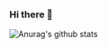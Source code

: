 ### Hi there 👋

![Anurag's github stats](https://github-readme-stats.vercel.app/api?username=matheuslfb&show_icons=true&count_private=true)




<!--
**matheuslfb/matheuslfb** is a ✨ _special_ ✨ repository because its `README.md` (this file) appears on your GitHub profile.

Here are some ideas to get you started:

- 🔭 I’m currently working on ...
- 🌱 I’m currently learning ...
- 👯 I’m looking to collaborate on ...
- 🤔 I’m looking for help with ...
- 💬 Ask me about ...
- 📫 How to reach me: ...
- 😄 Pronouns: ...
- ⚡ Fun fact: ...
-->
